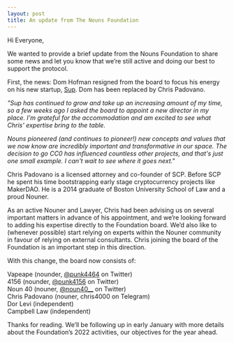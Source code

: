 ```yaml
---
layout: post
title: An update from The Nouns Foundation
---
```


Hi Everyone,

We wanted to provide a brief update from the Nouns Foundation to share some news and let you know that we’re still active and doing our best to support the protocol. 

First, the news: Dom Hofman resigned from the board to focus his energy on his new startup, [Sup](https://sup.xyz/). Dom has been replaced by Chris Padovano.

<em>"Sup has continued to grow and take up an increasing amount of my time, so a few weeks ago I asked the board to appoint a new director in my place. I'm grateful for the accommodation and am excited to see what Chris' expertise bring to the table.</em>

<em>Nouns pioneered (and continues to pioneer!) new concepts and values that we now know are incredibly important and transformative in our space. The decision to go CC0 has influenced countless other projects, and that's just one small example. I can't wait to see where it goes next."</em>


Chris Padovano is a licensed attorney and co-founder of SCP. Before SCP he spent his time bootstrapping early stage cryptocurrency projects like MakerDAO. He is a 2014 graduate of Boston University School of Law and a proud Nouner.

As an active Nouner and Lawyer, Chris had been advising us on several important matters in advance of his appointment, and we’re looking forward to adding his expertise directly to the Foundation board. We’d also like to (whenever possible) start relying on experts within the Nouner community in favour of relying on external consultants. Chris joining the board of the Foundation is an important step in this direction.

With this change, the board now consists of:

Vapeape (nounder, <a href="https://twitter.com/punk4464">@punk4464</a> on Twitter)  
4156 (nounder, <a href="https://twitter.com/punk4156">@punk4156</a> on Twitter)  
Noun 40 (nouner, <a href="https://twitter.com/noun40__">@noun40__</a> on Twitter)  
Chris Padovano (nouner, chris4000 on Telegram)  
Dor Levi (independent)  
Campbell Law (independent)

Thanks for reading. We’ll be following up in early January with more details about the Foundation’s 2022 activities, our objectives for the year ahead.